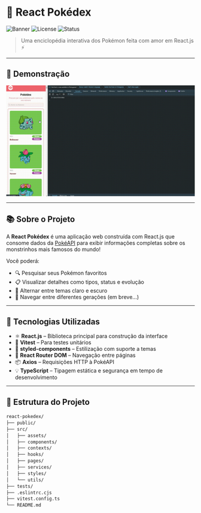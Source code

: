 # 🧠 React Pokédex

![Banner](https://img.shields.io/badge/React-Pokédex-61dafb?style=for-the-badge&logo=react&logoColor=white)
![License](https://img.shields.io/github/license/ulissesmarciano/react-pokedex?style=for-the-badge)
![Status](https://img.shields.io/badge/status-em%20desenvolvimento-yellow?style=for-the-badge)

> Uma enciclopédia interativa dos Pokémon feita com amor em React.js ⚡

---

## 🎥 Demonstração

<!-- Substitua o caminho abaixo pelo caminho do seu GIF (ex: ./public/demo.gif ou ./assets/pokedex-demo.gif) -->
<p align="center">
  <img src="./src/assets/readme/image.gif" alt="Demonstração da Pokédex" width="600" />
</p>

---

## 📚 Sobre o Projeto

A **React Pokédex** é uma aplicação web construída com React.js que consome dados da [PokéAPI](https://pokeapi.co/) para exibir informações completas sobre os monstrinhos mais famosos do mundo!

Você poderá:
- 🔍 Pesquisar seus Pokémon favoritos
- 📋 Visualizar detalhes como tipos, status e evolução
- 🎨 Alternar entre temas claro e escuro
- 🔄 Navegar entre diferentes gerações (em breve...)

---

## 🚀 Tecnologias Utilizadas

- ⚛️ **React.js** – Biblioteca principal para construção da interface
- 🧪 **Vitest** – Para testes unitários
- 💅 **styled-components** – Estilização com suporte a temas
- 🔁 **React Router DOM** – Navegação entre páginas
- 📦 **Axios** – Requisições HTTP à PokéAPI
- 💡 **TypeScript** – Tipagem estática e segurança em tempo de desenvolvimento

---

## 🧠 Estrutura do Projeto

```bash
react-pokedex/
├── public/
├── src/
│   ├── assets/
│   ├── components/
│   ├── contexts/
│   ├── hooks/
│   ├── pages/
│   ├── services/
│   ├── styles/
│   └── utils/
├── tests/
├── .eslintrc.cjs
├── vitest.config.ts
└── README.md
